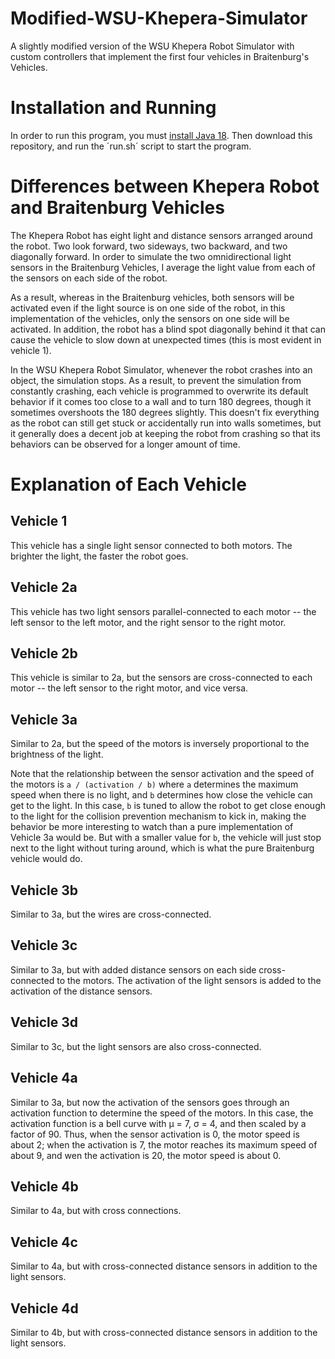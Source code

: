 # Modified-WSU-Khepera-Simulator
A slightly modified version of the WSU Khepera Robot Simulator with custom controllers that implement the first four vehicles in Braitenburg's Vehicles.

# Installation and Running

In order to run this program, you must [install Java 18](https://www.codejava.net/java-se/install-oracle-jdk-18-on-windows).  Then download this repository, and run the ´run.sh´ script to start the program.

# Differences between Khepera Robot and Braitenburg Vehicles 
The Khepera Robot has eight light and distance sensors arranged around the robot.  Two look forward, two sideways, two backward, and two diagonally forward.  In order to simulate the two omnidirectional light sensors in the Braitenburg Vehicles, I average the light value from each of the sensors on each side of the robot.

As a result, whereas in the Braitenburg vehicles, both sensors will be activated even if the light source is on one side of the robot, in this implementation of the vehicles, only the sensors on one side will be activated.  In addition, the robot has a blind spot diagonally behind it that can cause the vehicle to slow down at unexpected times (this is most evident in vehicle 1).

In the WSU Khepera Robot Simulator, whenever the robot crashes into an object, the simulation stops.  As a result, to prevent the simulation from constantly crashing, each vehicle is programmed to overwrite its default behavior if it comes too close to a wall and to turn 180 degrees, though it sometimes overshoots the 180 degrees slightly.  This doesn't fix everything as the robot can still get stuck or accidentally run into walls sometimes, but it generally does a decent job at keeping the robot from crashing so that its behaviors can be observed for a longer amount of time.

# Explanation of Each Vehicle

## Vehicle 1

This vehicle has a single light sensor connected to both motors.  The brighter the light, the faster the robot goes.

## Vehicle 2a

This vehicle has two light sensors parallel-connected to each motor -- the left sensor to the left motor, and the right sensor to the right motor.

## Vehicle 2b

This vehicle is similar to 2a, but the sensors are cross-connected to each motor -- the left sensor to the right motor, and vice versa.

## Vehicle 3a

Similar to 2a, but the speed of the motors is inversely proportional to the brightness of the light.

Note that the relationship between the sensor activation and the speed of the motors is `a / (activation / b)` where `a` determines the maximum speed when there is no light, and `b` determines how close the vehicle can get to the light.  In this case, `b` is tuned to allow the robot to get close enough to the light for the collision prevention mechanism to kick in, making the behavior be more interesting to watch than a pure implementation of Vehicle 3a would be.  But with a smaller value for `b`, the vehicle will just stop next to the light without turing around, which is what the pure Braitenburg vehicle would do.

## Vehicle 3b

Similar to 3a, but the wires are cross-connected.

## Vehicle 3c

Similar to 3a, but with added distance sensors on each side cross-connected to the motors.  The activation of the light sensors is added to the activation of the distance sensors.

## Vehicle 3d

Similar to 3c, but the light sensors are also cross-connected.

## Vehicle 4a

Similar to 3a, but now the activation of the sensors goes through an activation function to determine the speed of the motors.  In this case, the activation function is a bell curve with μ = 7, σ = 4, and then scaled by a factor of 90.  Thus, when the sensor activation is 0, the motor speed is about 2; when the activation is 7, the motor reaches its maximum speed of about 9, and wen the activation is 20, the motor speed is about 0.

## Vehicle 4b

Similar to 4a, but with cross connections.

## Vehicle 4c

Similar to 4a, but with cross-connected distance sensors in addition to the light sensors.

## Vehicle 4d

Similar to 4b, but with cross-connected distance sensors in addition to the light sensors.


